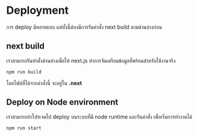 
# Deployment

การ deploy มีหลายแบบ แต่ทั้งนี้ต้องมีการรันคำสั่ง next build ตามด้านล่างก่อน

## next build 

เราสามารถรันทำสั่งด้านล่างเพื่อให้ next.js ทำการจัดเตรียมข้อมูลที่พร้อมสำหรับใช้งานจริง

```
npm run build
```

โดยไฟล์ที่ได้จากคำสั่งนี้ จะอยู่ใน **.next**

## Deploy on Node environment 

เราสามารถทำโปรเจคไป deploy บนระบบที่มี node runtime และรันคำสั่ง เพื่อเริ่มการทำงานได้

```
npm run start
```

